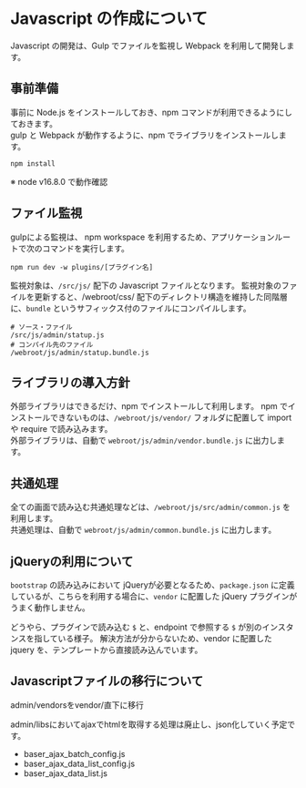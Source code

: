 # Javascript の作成について

Javascript の開発は、Gulp でファイルを監視し Webpack を利用して開発します。

 
## 事前準備
事前に Node.js をインストールしておき、npm コマンドが利用できるようにしておきます。  
gulp と Webpack が動作するように、npm でライブラリをインストールします。

```shell
npm install
```
※ node v16.8.0 で動作確認
 
## ファイル監視
gulpによる監視は、 npm workspace を利用するため、アプリケーションルートで次のコマンドを実行します。

```shell
npm run dev -w plugins/[プラグイン名]
```

監視対象は、`/src/js/` 配下の Javascript ファイルとなります。 監視対象のファイルを更新すると、/webroot/css/ 配下のディレクトリ構造を維持した同階層に、`bundle` というサフィックス付のファイルにコンパイルします。

```shell
# ソース・ファイル
/src/js/admin/statup.js
# コンパイル先のファイル
/webroot/js/admin/statup.bundle.js
```

 
## ライブラリの導入方針
外部ライブラリはできるだけ、npm でインストールして利用します。
npm でインストールできないものは、`/webroot/js/vendor/` フォルダに配置して import や require で読み込みます。  
外部ライブラリは、自動で `webroot/js/admin/vendor.bundle.js` に出力します。


 
## 共通処理
全ての画面で読み込む共通処理などは、`/webroot/js/src/admin/common.js` を利用します。  
共通処理は、自動で `webroot/js/admin/common.bundle.js` に出力します。

 
## jQueryの利用について

`bootstrap` の読み込みにおいて jQueryが必要となるため、`package.json` に定義しているが、こちらを利用する場合に、`vendor` に配置した jQuery プラグインがうまく動作しません。
  
どうやら、プラグインで読み込む `$` と、endpoint で参照する `$` が別のインスタンスを指している様子。
解決方法が分からないため、vendor に配置した jquery を、テンプレートから直接読み込んでいます。

 
## Javascriptファイルの移行について

admin/vendorsをvendor/直下に移行

admin/libsにおいてajaxでhtmlを取得する処理は廃止し、json化していく予定です。
- baser_ajax_batch_config.js
- baser_ajax_data_list_config.js
- baser_ajax_data_list.js


